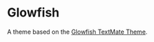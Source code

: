 # Glowfish

A theme based on the [Glowfish TextMate Theme](http://colorsublime.com/theme/Glowfish).
